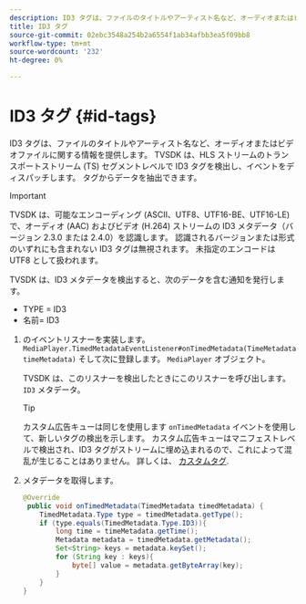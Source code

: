 ```yaml
---
description: ID3 タグは、ファイルのタイトルやアーティスト名など、オーディオまたはビデオファイルに関する情報を提供します。 TVSDK は、HLS ストリームのトランスポートストリーム (TS) セグメントレベルで ID3 タグを検出し、イベントをディスパッチします。 タグからデータを抽出できます。
title: ID3 タグ
source-git-commit: 02ebc3548a254b2a6554f1ab34afbb3ea5f09bb8
workflow-type: tm+mt
source-wordcount: '232'
ht-degree: 0%

---
```


# ID3 タグ {#id-tags}

ID3 タグは、ファイルのタイトルやアーティスト名など、オーディオまたはビデオファイルに関する情報を提供します。 TVSDK は、HLS ストリームのトランスポートストリーム (TS) セグメントレベルで ID3 タグを検出し、イベントをディスパッチします。 タグからデータを抽出できます。

>[!IMPORTANT]
>
>TVSDK は、可能なエンコーディング (ASCII、UTF8、UTF16-BE、UTF16-LE) で、オーディオ (AAC) およびビデオ (H.264) ストリームの ID3 メタデータ（バージョン 2.3.0 または 2.4.0）を認識します。 認識されるバージョンまたは形式のいずれにも含まれない ID3 タグは無視されます。 未指定のエンコードは UTF8 として扱われます。

TVSDK は、ID3 メタデータを検出すると、次のデータを含む通知を発行します。

* TYPE = ID3
* 名前= ID3

1. のイベントリスナーを実装します。 `MediaPlayer.TimedMetadataEventListener#onTimedMetadata(TimeMetadata timeMetadata)` そして次に登録します。 `MediaPlayer` オブジェクト。

   TVSDK は、このリスナーを検出したときにこのリスナーを呼び出します。 `ID3` メタデータ。

   >[!TIP]
   >
   >カスタム広告キューは同じを使用します `onTimedMetadata` イベントを使用して、新しいタグの検出を示します。 カスタム広告キューはマニフェストレベルで検出され、ID3 タグがストリームに埋め込まれるので、これによって混乱が生じることはありません。 詳しくは、 [カスタムタグ](../../tvsdk-3x-android-prog/android-3x-advertising/ad-insertion/custom-tags-configure/android-3x-custom-tags-configure.md).

1. メタデータを取得します。

   ```java
   @Override 
    public void onTimedMetadata(TimedMetadata timedMetadata) { 
       TimedMetadata.Type type = timedMetadata.getType(); 
       if (type.equals(TimedMetadata.Type.ID3)){ 
           long time = timeMetadata.getTime(); 
           Metadata metadata = timedMetadata.getMetadata(); 
           Set<String> keys = metadata.keySet(); 
           for (String key : keys){ 
               byte[] value = metadata.getByteArray(key); 
           } 
       } 
   }
   ```
